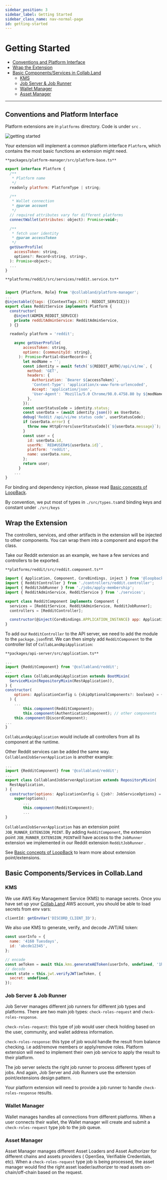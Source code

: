```yaml
---
sidebar_position: 3
sidebar_label: Getting Started
sidebar_class_name: nav-normal-page
id: getting-started
---
```


# Getting Started

- [Conventions and Platform Interface](#conventions-and-platform-interface)
- [Wrap the Extension](#wrap-the-extension)
- [Basic Components/Services in Collab.Land](#basic-componentsservices-in-collabland)
  - [KMS](#kms)
  - [Job Server & Job Runner](#job-server--job-runner)
  - [Wallet Manager](#wallet-manager)
  - [Asset Manager](#asset-manager)

---

## Conventions and Platform Interface

Platform extensions are in `platforms` directory. Code is under `src` .

![getting started](./images/getting-started-code.png)

Your extension will implement a common platform interface `Platform`, which contains the most basic functions an extension might need.

`**packages/platform-manager/src/platform-base.ts**`

```jsx
export interface Platform {
  /**
   * Platform name
   */
  readonly platform: PlatformType | string;

  /**
   * Wallet connection
   * @param account
   */
  // required attributes vary for different platforms
  connectWallet(attributes: object): Promise<void>;

  /**
   * fetch user identity
   * @param accessToken
   */
  getUserProfile(
    accessToken: string,
    options?: Record<string, string>,
  ): Promise<object>;
  ...
}
```

`**platforms/reddit/src/services/reddit.service.ts**`

```jsx

import {Platform, Role} from '@collabland/platform-manager';
...
@injectable({tags: {[ContextTags.KEY]: REDDIT_SERVICE}})
export class RedditService implements Platform {
  constructor(
    @inject(ADMIN_REDDIT_SERVICE)
    private redditAdminService: RedditAdminService,
  ) {}

  readonly platform = 'reddit';

	async getUserProfile(
	    accessToken: string,
	    options: {communityId: string},
	  ): Promise<Partial<UserRecord>> {
	    let modName = '';
	    const identity = await fetch(`${REDDIT_AUTH}/api/v1/me`, {
	      method: 'GET',
	      headers: {
	        Authorization: `Bearer ${accessToken}`,
	        'Content-Type': 'application/x-www-form-urlencoded',
	        Accept: 'application/json',
	        'User-Agent': `Mozilla/5.0 Chrome/98.0.4758.80 by ${modName}`,
	      },
	    });
	    const userStatusCode = identity.status;
	    const userData = (await identity.json()) as UserData;
	    debug('Reddit /api/vi/me status code', userStatusCode);
	    if (userData.error) {
	      throw new HttpErrors[userStatusCode](`${userData.message}`);
	    }
	    const user = {
	      id: userData.id,
	      userPk: `RED#USER#${userData.id}`,
	      platform: 'reddit',
	      name: userData.name,
	    };
	    return user;
	  }
	...
}
```

For binding and dependency injection, please read [Basic concepts of LoopBack](./basic-concepts-of-loopback.md).

By convention, we put most of types in `./src/types.ts`and binding keys and constant under `./src/keys`

## Wrap the Extension

The controllers, services, and other artifacts in the extension will be injected to other components. You can wrap them into a component and export the class.

Take our Reddit extension as an example, we have a few services and controllers to be exported.

`**platforms/reddit/src/reddit.component.ts**`

```jsx
import { Application, Component, CoreBindings, inject } from '@loopback/core';
import { RedditController } from './controllers/reddit.controller';
import { RedditJobRunner } from './jobs/apply-membership';
import { RedditAdminService, RedditService } from './services';

export class RedditComponent implements Component {
  services = [RedditService, RedditAdminService, RedditJobRunner];
  controllers = [RedditController];

  constructor(@inject(CoreBindings.APPLICATION_INSTANCE) app: Application) {}
}
```

To add our `RedditController` to the API server, we need to add the module to the `package.json`first. We can then simply add `RedditComponent` to the controller list of `CollabLandApiApplication`:

`**packages/api-server/src/application.ts**`

```jsx
...
import {RedditComponent} from '@collabland/reddit';
...
export class CollabLandApiApplication extends BootMixin(
  ServiceMixin(RepositoryMixin(RestApplication)),
) {
constructor(
    options: ApplicationConfig & {skipOptionalComponents?: boolean} = {},
  ) {
    ...
		this.component(RedditComponent);
		this.component(AuthenticationComponent); // other components
    this.component(DiscordComponent);
...
}
```

`CollabLandApiApplication` would include all controllers from all its component at the runtime.

Other Reddit services can be added the same way. `CollablandJobServerApplication` is another example:

```jsx
...
import {RedditComponent} from '@collabland/reddit';
...
export class CollablandJobServerApplication extends RepositoryMixin(
  RestApplication,
) {
  constructor(options: ApplicationConfig & {job?: JobServiceOptions} = {}) {
    super(options);
		...
		this.component(RedditComponent);
		...
}
```

`CollablandJobServerApplication` has an extension point `JOB_RUNNER_EXTENSION_POINT`. By adding `RedditComponent`, the extension point `JOB_RUNNER_EXTENSION_POINT`will have access to the `JobRunner` extension we implemented in our Reddit extension `RedditJobRunner` .

See [Basic concepts of LoopBack](./basic-concepts-of-loopback.md) to learn more about extension point/extensions.

## Basic Components/Services in Collab.Land

### KMS

We use AWS Key Management Service (KMS) to manage secrets. Once you have set up your [Collab.Land](http://Collab.Land) AWS account, you should be able to load secrets from env vars:

```jsx
clientId: getEnvVar('DISCORD_CLIENT_ID');
```

We also use KMS to generate, verify, and decode JWT/AE token:

```jsx
const userInfo = {
  name: '4160 Tuesdays',
  id: 'abcde12345',
};

// encode
const aeToken = await this.kms.generateAEToken(userInfo, undefined, '1h');
// decode
const state = this.jwt.verifyJWT(aeToken, {
  secret: undefined,
});
```

### Job Server & Job Runner

Job Server manages different job runners for different job types and platforms. There are two main job types: `check-roles-request` and `check-roles-response`.

`check-roles-request`: this type of job would user check holding based on the user, community, and wallet address information.

`check-roles-response`: this type of job would handle the result from balance checking. i.e add/remove members or apply/remove roles. Platform extension will need to implement their own job service to apply the result to their platform.

The job server selects the right job runner to process different types of jobs. And again, Job Server and Job Runners use the extension point/extensions design pattern.

Your platform extension will need to provide a job runner to handle `check-roles-response` results.

### Wallet Manager

Wallet manages handles all connections from different platforms. When a user connects their wallet, the Wallet manager will create and submit a `check-roles-request` type job to the job queue.

### Asset Manager

Asset Manager manages different Asset Loaders and Asset Authorizer for different chains and assets providers ( OpenSea, Verifiable Credentials, etc). When a `check-roles-request` type job is being processed, the asset manager would find the right asset loader/authorizer to read assets on-chain/off-chain based on the request.
